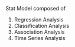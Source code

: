 Stat Model composed of

  1. Regression Analysis
  2. Classification Analysis
  3. Association Analysis
  4. Time Series Analysis
